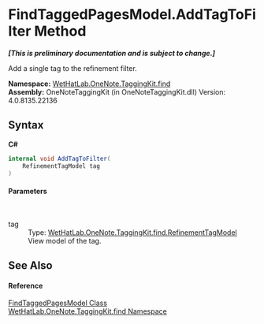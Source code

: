 # FindTaggedPagesModel.AddTagToFilter Method 
 _**\[This is preliminary documentation and is subject to change.\]**_

Add a single tag to the refinement filter.

**Namespace:**&nbsp;<a href="0e3a8efd-07d2-1709-b1cd-709153222081.md">WetHatLab.OneNote.TaggingKit.find</a><br />**Assembly:**&nbsp;OneNoteTaggingKit (in OneNoteTaggingKit.dll) Version: 4.0.8135.22136

## Syntax

**C#**<br />
``` C#
internal void AddTagToFilter(
	RefinementTagModel tag
)
```


#### Parameters
&nbsp;<dl><dt>tag</dt><dd>Type: <a href="754eebf8-02be-caee-6ac8-929368587a55.md">WetHatLab.OneNote.TaggingKit.find.RefinementTagModel</a><br />View model of the tag.</dd></dl>

## See Also


#### Reference
<a href="61df9a94-5b66-19be-5b06-1d28184da999.md">FindTaggedPagesModel Class</a><br /><a href="0e3a8efd-07d2-1709-b1cd-709153222081.md">WetHatLab.OneNote.TaggingKit.find Namespace</a><br />